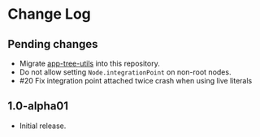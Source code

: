 # Change Log

## Pending changes

 - Migrate [app-tree-utils](https://github.com/badoo/app-tree-utils) into this repository.
 - Do not allow setting `Node.integrationPoint` on non-root nodes.
 - #20 Fix integration point attached twice crash when using live literals 

## 1.0-alpha01

- Initial release.
